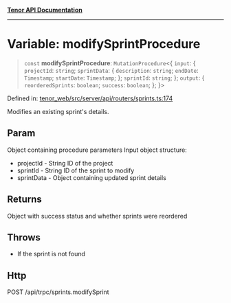 [**Tenor API Documentation**](../../README.md)

***

# Variable: modifySprintProcedure

> `const` **modifySprintProcedure**: `MutationProcedure`\<\{ `input`: \{ `projectId`: `string`; `sprintData`: \{ `description`: `string`; `endDate`: `Timestamp`; `startDate`: `Timestamp`; \}; `sprintId`: `string`; \}; `output`: \{ `reorderedSprints`: `boolean`; `success`: `boolean`; \}; \}\>

Defined in: [tenor\_web/src/server/api/routers/sprints.ts:174](https://github.com/Apantli/Tenor/blob/293d0ddb2d5307c4150fcd161249995fd5278c7d/tenor_web/src/server/api/routers/sprints.ts#L174)

Modifies an existing sprint's details.

## Param

Object containing procedure parameters
Input object structure:
- projectId - String ID of the project
- sprintId - String ID of the sprint to modify
- sprintData - Object containing updated sprint details

## Returns

Object with success status and whether sprints were reordered

## Throws

- If the sprint is not found

## Http

POST /api/trpc/sprints.modifySprint
